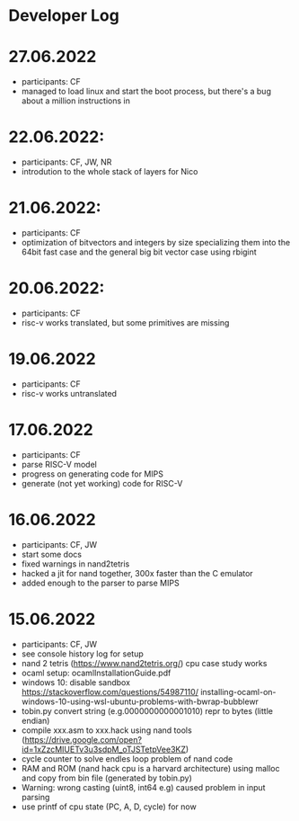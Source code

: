 Developer Log
=

27.06.2022
==

- participants: CF
- managed to load linux and start the boot process, but there's a bug about a
  million instructions in

22.06.2022:
==
- participants: CF, JW, NR
- introdution to the whole stack of layers for Nico

21.06.2022:
==
- participants: CF
- optimization of bitvectors and integers by size specializing them into the
  64bit fast case and the general big bit vector case using rbigint
  
20.06.2022:
==
- participants: CF
- risc-v works translated, but some primitives are missing

19.06.2022
==
- participants: CF
- risc-v works untranslated

17.06.2022
==
- participants: CF
- parse RISC-V model
- progress on generating code for MIPS
- generate (not yet working) code for RISC-V


16.06.2022
==
- participants: CF, JW
- start some docs
- fixed warnings in nand2tetris
- hacked a jit for nand together, 300x faster than the C emulator
- added enough to the parser to parse MIPS


15.06.2022
==
- participants: CF, JW
- see console history log for setup
- nand 2 tetris (https://www.nand2tetris.org/) cpu case study works
- ocaml setup: ocamlInstallationGuide.pdf
- windows 10: disable sandbox https://stackoverflow.com/questions/54987110/
  installing-ocaml-on-windows-10-using-wsl-ubuntu-problems-with-bwrap-bubblewr
- tobin.py convert string (e.g.0000000000001010) repr to bytes (little endian)
- compile xxx.asm to xxx.hack using nand tools
  (https://drive.google.com/open?id=1xZzcMIUETv3u3sdpM_oTJSTetpVee3KZ)
- cycle counter to solve endles loop problem of nand code
- RAM and ROM (nand hack cpu is a harvard architecture) using malloc and
  copy from bin file (generated by tobin.py)
- Warning: wrong casting (uint8, int64 e.g) caused problem in input parsing
- use printf of cpu state (PC, A, D, cycle) for now


